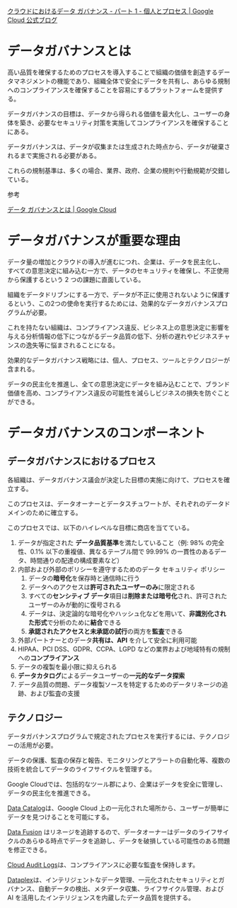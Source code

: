 [クラウドにおけるデータ ガバナンス - パート 1 - 個人とプロセス | Google Cloud 公式ブログ](https://cloud.google.com/blog/ja/products/data-analytics/data-governance-and-operating-model-for-analytics-pt1)

# データガバナンスとは

高い品質を確保するためのプロセスを導入することで組織の価値を創造するデータマネジメントの機能であり、組織全体で安全にデータを共有し、あらゆる規制へのコンプライアンスを確保することを容易にするプラットフォームを提供する。

データガバナンスの目標は、データから得られる価値を最大化し、ユーザーの身体を築き、必要なセキュリティ対策を実施してコンプライアンスを確保することにある。

データガバナンスは、データが収集または生成された時点から、データが破棄されるまで実施される必要がある。

これらの規制基準は、多くの場合、業界、政府、企業の規則や行動規範が交錯している。

参考

[データ ガバナンスとは | Google Cloud](https://cloud.google.com/learn/what-is-data-governance?hl=ja)

# データガバナンスが重要な理由

データ量の増加とクラウドの導入が進むにつれ、企業は、データを民主化し、すべての意思決定に組み込む一方で、データのセキュリティを確保し、不正使用から保護するという 2 つの課題に直面している。

組織をデータドリブンにする一方で、データが不正に使用されないように保護するという、この2つの使命を実行するためには、効果的なデータガバナンスプログラムが必要。

これを持たない組織は、コンプライアンス違反、ビシネス上の意思決定に影響を与える分析情報の低下につながるデータ品質の低下、分析の遅れやビジネスチャンスの逸失等に悩まされることになる。

効果的なデータガバナンス戦略には、個人、プロセス、ツールとテクノロジーが含まれる。

データの民主化を推進し、全ての意思決定にデータを組み込むことで、ブランド価値を高め、コンプライアンス違反の可能性を減らしビジネスの損失を防ぐことができる。

# データガバナンスのコンポーネント

## データガバナンスにおけるプロセス

各組織は、データガバナンス議会が決定した目標の実施に向けて、プロセスを確立する。

このプロセスは、データオーナーとデータスチュワートが、それぞれのデータドメインのために確立する。

このプロセスでは、以下のハイレベルな目標に商店を当てている。

1. データが指定された **データ品質基準**を満たしていること（例: 98% の完全性、0.1% 以下の重複値、異なるテーブル間で 99.99% の一貫性のあるデータ、時間通りの配達の構成要素など）
2. 内部および外部のポリシーを遵守するためのデータ セキュリティ ポリシー
    1. データの**暗号化**を保存時と通信時に行う
    2. データへのアクセスは**許可されたユーザーのみ**に限定される
    3. すべての**センシティブ データ**項目は**削除または暗号化**され、許可されたユーザーのみが動的に復号される
    4. データは、決定論的な暗号化やハッシュ化などを用いて、**非識別化された形式**で分析のために**結合**できる
    5. **承認されたアクセスと未承認の試行**の両方を**監査**できる
3. 外部パートナーとのデータ**共有は、API** を介して安全に利用可能
4. HIPAA、PCI DSS、GDPR、CCPA、LGPD などの業界および地域特有の規制への**コンプライアンス**
5. データの複製を最小限に抑えられる
6. **データカタログ**によるデータユーザーの**一元的なデータ探索**
7. データ品質の問題、データ複製ソースを特定するためのデータリネージの追跡、および監査の支援

## テクノロジー

データガバナンスプログラムで規定されたプロセスを実行するには、テクノロジーの活用が必要。

データの保護、監査の保存と報告、モニタリングとアラートの自動化等、複数の技術を統合してデータのライフサイクルを管理する。

Google Cloudでは、包括的なツール郡により、企業はデータを安全に管理し、データの民主化を推進できる。

[Data Catalog](https://cloud.google.com/data-catalog)は、Google Cloud 上の一元化された場所から、ユーザーが簡単にデータを見つけることを可能にする。

[Data Fusion](https://cloud.google.com/data-fusion) はリネージを追跡するので、データオーナーはデータのライフサイクルのあらゆる時点でデータを追跡し、データを破損している可能性のある問題を修正できる。

[Cloud Audit Logs](https://cloud.google.com/logging/docs/audit)は、コンプライアンスに必要な監査を保持します。

[Dataplex](https://cloud.google.com/dataplex)は、インテリジェントなデータ管理、一元化されたセキュリティとガバナンス、自動データの検出、メタデータ収集、ライフサイクル管理、および AI を活用したインテリジェンスを内蔵したデータ品質を提供する。